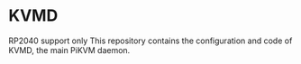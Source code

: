 # KVMD
 RP2040 support only
This repository contains the configuration and code of KVMD, the main PiKVM daemon.

